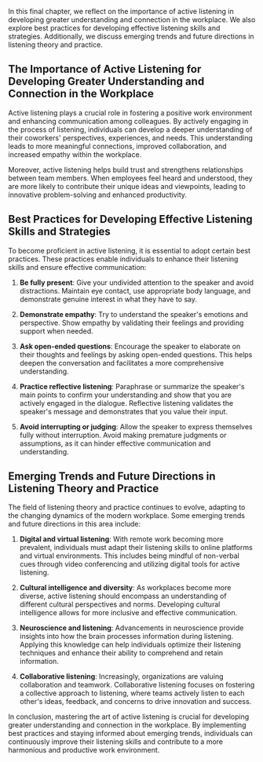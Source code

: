 
In this final chapter, we reflect on the importance of active listening in developing greater understanding and connection in the workplace. We also explore best practices for developing effective listening skills and strategies. Additionally, we discuss emerging trends and future directions in listening theory and practice.

The Importance of Active Listening for Developing Greater Understanding and Connection in the Workplace
-------------------------------------------------------------------------------------------------------

Active listening plays a crucial role in fostering a positive work environment and enhancing communication among colleagues. By actively engaging in the process of listening, individuals can develop a deeper understanding of their coworkers' perspectives, experiences, and needs. This understanding leads to more meaningful connections, improved collaboration, and increased empathy within the workplace.

Moreover, active listening helps build trust and strengthens relationships between team members. When employees feel heard and understood, they are more likely to contribute their unique ideas and viewpoints, leading to innovative problem-solving and enhanced productivity.

Best Practices for Developing Effective Listening Skills and Strategies
-----------------------------------------------------------------------

To become proficient in active listening, it is essential to adopt certain best practices. These practices enable individuals to enhance their listening skills and ensure effective communication:

1. **Be fully present**: Give your undivided attention to the speaker and avoid distractions. Maintain eye contact, use appropriate body language, and demonstrate genuine interest in what they have to say.

2. **Demonstrate empathy**: Try to understand the speaker's emotions and perspective. Show empathy by validating their feelings and providing support when needed.

3. **Ask open-ended questions**: Encourage the speaker to elaborate on their thoughts and feelings by asking open-ended questions. This helps deepen the conversation and facilitates a more comprehensive understanding.

4. **Practice reflective listening**: Paraphrase or summarize the speaker's main points to confirm your understanding and show that you are actively engaged in the dialogue. Reflective listening validates the speaker's message and demonstrates that you value their input.

5. **Avoid interrupting or judging**: Allow the speaker to express themselves fully without interruption. Avoid making premature judgments or assumptions, as it can hinder effective communication and understanding.

Emerging Trends and Future Directions in Listening Theory and Practice
----------------------------------------------------------------------

The field of listening theory and practice continues to evolve, adapting to the changing dynamics of the modern workplace. Some emerging trends and future directions in this area include:

1. **Digital and virtual listening**: With remote work becoming more prevalent, individuals must adapt their listening skills to online platforms and virtual environments. This includes being mindful of non-verbal cues through video conferencing and utilizing digital tools for active listening.

2. **Cultural intelligence and diversity**: As workplaces become more diverse, active listening should encompass an understanding of different cultural perspectives and norms. Developing cultural intelligence allows for more inclusive and effective communication.

3. **Neuroscience and listening**: Advancements in neuroscience provide insights into how the brain processes information during listening. Applying this knowledge can help individuals optimize their listening techniques and enhance their ability to comprehend and retain information.

4. **Collaborative listening**: Increasingly, organizations are valuing collaboration and teamwork. Collaborative listening focuses on fostering a collective approach to listening, where teams actively listen to each other's ideas, feedback, and concerns to drive innovation and success.

In conclusion, mastering the art of active listening is crucial for developing greater understanding and connection in the workplace. By implementing best practices and staying informed about emerging trends, individuals can continuously improve their listening skills and contribute to a more harmonious and productive work environment.

